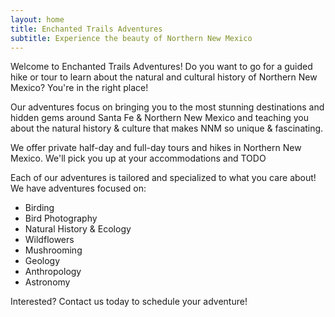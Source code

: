 ```yaml
---
layout: home
title: Enchanted Trails Adventures
subtitle: Experience the beauty of Northern New Mexico
---
```


Welcome to Enchanted Trails Adventures! Do you want to go for a guided hike or tour to learn about the natural and cultural history of Northern New Mexico? You're in the right place!

Our adventures focus on bringing you to the most stunning destinations and hidden gems around Santa Fe & Northern New Mexico and teaching you about the natural history & culture that makes NNM so unique & fascinating.

We offer private half-day and full-day tours and hikes in Northern New Mexico. We'll pick you up at your accommodations and TODO

Each of our adventures is tailored and specialized to what you care about! We have adventures focused on:
- Birding
- Bird Photography
- Natural History & Ecology
- Wildflowers
- Mushrooming
- Geology
- Anthropology
- Astronomy

Interested? Contact us today to schedule your adventure!